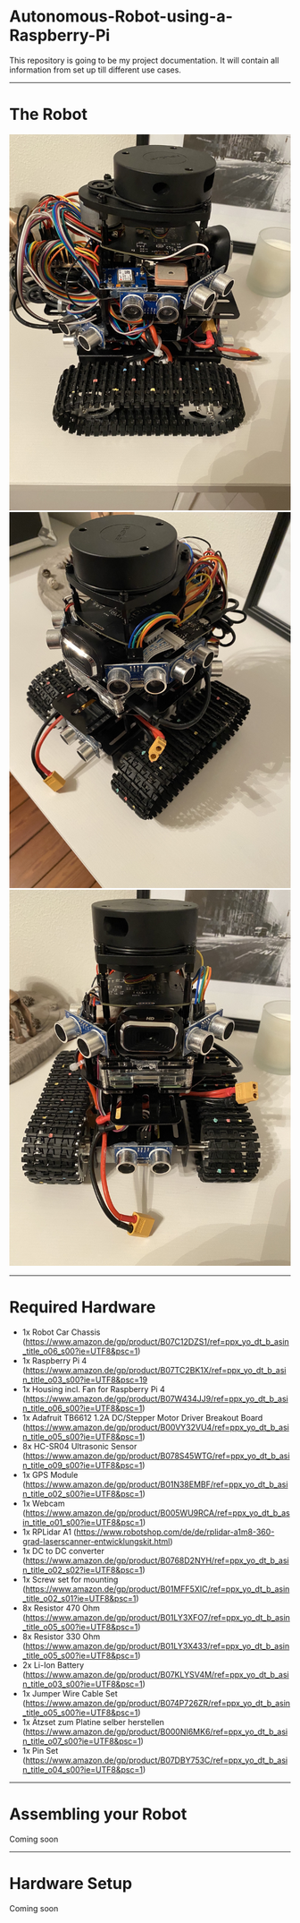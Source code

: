 # Autonomous-Robot-using-a-Raspberry-Pi

This repository is going to be my project documentation. It will contain all information from set up till different use cases.

<html><hr></html>

# The Robot

![image 1](https://github.com/jmtaverne/Autonomous-Robot-using-a-Raspberry-Pi/blob/master/Images/IMG_2441.jpg?raw=true)
![image 2](https://github.com/jmtaverne/Autonomous-Robot-using-a-Raspberry-Pi/blob/master/Images/IMG_5375.jpg?raw=true)
![image 3](https://github.com/jmtaverne/Autonomous-Robot-using-a-Raspberry-Pi/blob/master/Images/IMG_6008.jpg?raw=true)


<html><hr></html>

# Required Hardware

 * 1x Robot Car Chassis (https://www.amazon.de/gp/product/B07C12DZS1/ref=ppx_yo_dt_b_asin_title_o06_s00?ie=UTF8&psc=1)
 * 1x Raspberry Pi 4 (https://www.amazon.de/gp/product/B07TC2BK1X/ref=ppx_yo_dt_b_asin_title_o03_s00?ie=UTF8&psc=19
 * 1x Housing incl. Fan for Raspberry Pi 4 (https://www.amazon.de/gp/product/B07W434JJ9/ref=ppx_yo_dt_b_asin_title_o06_s00?ie=UTF8&psc=1)
 * 1x Adafruit TB6612 1.2A DC/Stepper Motor Driver Breakout Board (https://www.amazon.de/gp/product/B00VY32VU4/ref=ppx_yo_dt_b_asin_title_o05_s00?ie=UTF8&psc=1)
 * 8x HC-SR04 Ultrasonic Sensor (https://www.amazon.de/gp/product/B078S45WTG/ref=ppx_yo_dt_b_asin_title_o09_s00?ie=UTF8&psc=1)
 * 1x GPS Module (https://www.amazon.de/gp/product/B01N38EMBF/ref=ppx_yo_dt_b_asin_title_o02_s00?ie=UTF8&psc=1)
 * 1x Webcam (https://www.amazon.de/gp/product/B005WU9RCA/ref=ppx_yo_dt_b_asin_title_o01_s00?ie=UTF8&psc=1)
 * 1x RPLidar A1 (https://www.robotshop.com/de/de/rplidar-a1m8-360-grad-laserscanner-entwicklungskit.html)
 * 1x DC to DC converter (https://www.amazon.de/gp/product/B0768D2NYH/ref=ppx_yo_dt_b_asin_title_o02_s02?ie=UTF8&psc=1)
 * 1x Screw set for mounting (https://www.amazon.de/gp/product/B01MFF5XIC/ref=ppx_yo_dt_b_asin_title_o02_s01?ie=UTF8&psc=1)
 * 8x Resistor 470 Ohm (https://www.amazon.de/gp/product/B01LY3XFO7/ref=ppx_yo_dt_b_asin_title_o05_s00?ie=UTF8&psc=1)
 * 8x Resistor 330 Ohm (https://www.amazon.de/gp/product/B01LY3X433/ref=ppx_yo_dt_b_asin_title_o05_s00?ie=UTF8&psc=1)
 * 2x Li-Ion Battery (https://www.amazon.de/gp/product/B07KLYSV4M/ref=ppx_yo_dt_b_asin_title_o03_s00?ie=UTF8&psc=1)
 * 1x Jumper Wire Cable Set (https://www.amazon.de/gp/product/B074P726ZR/ref=ppx_yo_dt_b_asin_title_o05_s00?ie=UTF8&psc=1)
 * 1x Ätzset zum Platine selber herstellen (https://www.amazon.de/gp/product/B000NI6MK6/ref=ppx_yo_dt_b_asin_title_o07_s00?ie=UTF8&psc=1)
 * 1x Pin Set (https://www.amazon.de/gp/product/B07DBY753C/ref=ppx_yo_dt_b_asin_title_o04_s00?ie=UTF8&psc=1)
 

<html><hr></html>

# Assembling your Robot
Coming soon


<html><hr></html>

# Hardware Setup
Coming soon
